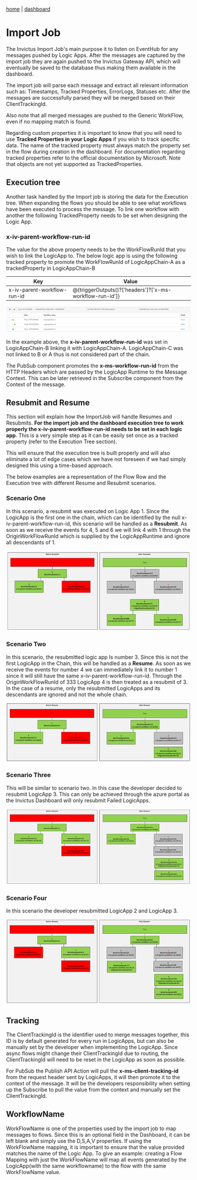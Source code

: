 [home](../README.md) | [dashboard](dashboard.md)

# Import Job

The Invictus Import Job's main purpose it to listen on EventHub for any messages pushed by Logic Apps. After the messages are captured by the import job they are again pushed to the Invictus Gateway API, which will eventually be saved to the database thus making them available in the dashboard.

The import job will parse each message and extract all relevant information such as: Timestamps, Tracked Properties, ErrorLogs, Statuses etc. After the messages are successfully parsed they will be merged based on their ClientTrackingId.

Also note that all merged messages are pushed to the Generic WorkFlow, even if no mapping match is found.

Regarding custom properties it is important to know that you will need to use **Tracked Properties in your Logic Apps** if you wish to track specific data. The name of the tracked property must always match the property set in the flow during creation in the dashboard. For documentation regarding tracked properties refer to the official documentation by Microsoft. Note that objects are not yet supported as TrackedProperties.

## Execution tree

Another task handled by the Import job is storing the data for the Execution tree. When expanding the flows you should be able to see what workflows have been executed to process the message. To link one workflow with another the following TrackedProperty needs to be set when designing the Logic App.

### x-iv-parent-workflow-run-id

The value for the above property needs to be the WorkFlowRunId that you wish to link the LogicApp to. The below logic app is using the following tracked property to promote the WorkFlowRunId of LogicAppChain-A as a trackedProperty in LogicAppChain-B

|Key|Value|
| --- | --- |
|x-iv-parent-workflow-run-id|@{triggerOutputs()?['headers']?['x-ms-workflow-run-id']}|

![tree](../images/import-executiontree.png)

In the example above, the **x-iv-parent-workflow-run-id** was set in LogicAppChain-B linking it with LogicAppChain-A. LogicAppChain-C was not linked to B or A thus is not considered part of the chain.

The PubSub component promotes the **x-ms-workflow-run-id** from the HTTP Headers which are passed by the LogicApp Runtime to the Message Context. This can be later retrieved in the Subscribe component from the Context of the message.

## Resubmit and Resume

This section will explain how the ImportJob will handle Resumes and Resubmits. **For the import job and the dashboard execution tree to work properly the x-iv-parent-workflow-run-id needs to be set in each logic app**. This is a very simple step as it can be easily set once as a tracked property (refer to the Execution Tree section).

This will ensure that the execution tree is built properly and will also eliminate a lot of edge cases which we have not foreseen if we had simply designed this using a time-based approach.

The below examples are a representation of the Flow Row and the Execution tree with different Resume and Resubmit scenarios.

### Scenario One

In this scenario, a resubmit was executed on Logic App 1. Since the LogicApp is the first one in the chain, which can be identified by the null x-iv-parent-workflow-run-id, this scenario will be handled as a **Resubmit**. As soon as we receive the events for 4, 5 and 6 we will link 4 with 1 through the OriginWorkFlowRunId which is supplied by the LogicAppRuntime and ignore all descendants of 1.

![scenario 1](../images/import-scenario1.png)

### Scenario Two

In this scenario, the resubmitted logic app Is number 3. Since this is not the first LogicApp in the Chain, this will be handled as a **Resume**. As soon as we receive the events for number 4 we can immediately link it to number 1 since it will still have the same x-iv-parent-workflow-run-id. Through the OriginWorkFlowRunId of 333 LogicApp 4 is then treated as a resubmit of 3. In the case of a resume, only the resubmitted LogicApps and its descendants are ignored and not the whole chain.

![scenario 2](../images/import-scenario2.png)

### Scenario Three

This will be similar to scenario two. In this case the developer decided to resubmit LogicApp 3. This can only be achieved through the azure portal as the Invictus Dashboard will only resubmit Failed LogicApps.

![scenario 3](../images/import-scenario3.png)

### Scenario Four

In this scenario the developer resubmitted LogicApp 2 and LogicApp 3.

![scenario 4](../images/import-scenario4.png)

## Tracking

The ClientTrackingId is the identifier used to merge messages together, this ID is by default generated for every run in LogicApps, but can also be manually set by the developer when implementing the LogicApp. Since async flows might change their ClientTrackingId due to routing,  the ClientTrackingId will need to be reset in the LogicApp as soon as possible.

For PubSub the Publish API Action will pull the **x-ms-client-tracking-id** from the request header sent by LogicApps, it will then promote it to the context of the message. It will be the developers responsibility when setting up the Subscribe to pull the value from the context and manually set the ClientTrackingId.

## WorkflowName

WorkFlowName is one of the properties used by the import job to map messages to flows. Since this is an optional field in the Dashboard, it can be left blank and simply use the D,S,A,V properties. If using the WorkFlowName mapping, it is important to ensure that the value provided matches the name of the Logic App. To give an example: creating a Flow Mapping with just the WorkFlowName will map all events generated by the LogicApp(with the same workflowname) to the flow with the same WorkFlowName value.
